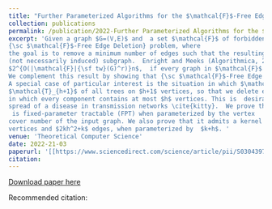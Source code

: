 ```yaml
---
title: "Further Parameterized Algorithms for the $\mathcal{F}$-Free Edge Deletion Problem"
collection: publications
permalink: /publication/2022-Further Parameterized Algorithms for the $\mathcal{F}$-Free Edge Deletion Problem
excerpt: 'Given a graph $G=(V,E)$ and  a set $\mathcal{F}$ of forbidden subgraphs, we study the
{\sc $\mathcal{F}$-Free Edge Deletion} problem, where
the goal is to remove a minimum number of edges such that the resulting graph does not contain any $F\in \mathcal{F}$ as a
(not necessarily induced) subgraph.  Enright and Meeks (Algorithmica, 2018) gave an algorithm to solve {\sc $\mathcal{F}$-Free  Edge Deletion} whose running time on an $n$-vertex graph $G$ of treewidth ${\sf tw}(G)$ is bounded by  
$2^{O(|\mathcal{F}|{\sf tw}(G)^r)}n$,  if every graph in $\mathcal{F}$ has at most $r$ vertices.
We complement this result by showing that {\sc $\mathcal{F}$-Free Edge Deletion} is W[1]-hard when parameterized by  ${\sf tw}(G)+|\mathcal{F}|$.  We also show that {\sc $\mathcal{F}$-Free Edge Deletion}  is W[2]-hard when parameterized by the combined parameters solution size, the feedback vertex set number and pathwidth of the input graph.
A special case of particular interest is the situation in which $\mathcal{F}$ is the set 
$\mathcal{T}_{h+1}$ of all trees on $h+1$ vertices, so that we delete edges in order to obtain a graph
in which every component contains at most $h$ vertices. This is  desirable from the point of view of restricting the 
spread of a disease in transmission networks \cite{kitty}.  We prove that  {\sc $\mathcal{T}_{h+1}$-Free Edge Deletion}
 is fixed-parameter tractable (FPT) when parameterized by the vertex 
cover number of the input graph. We also prove that it admits a kernel with $2kh$ 
vertices and $2kh^2+k$ edges, when parameterized by  $k+h$. '
venue: 'Theoretical Computer Science'
date: 2022-21-03
paperurl: '[[https://www.sciencedirect.com/science/article/pii/S0304397522003917?utm_campaign=STMJ_AUTH_SERV_PUBLISHED&utm_medium=email&utm_acid=124673919&SIS_ID=&dgcid=STMJ_AUTH_SERV_PUBLISHED&CMX_ID=&utm_in=DM267652&utm_source=AC_](https://www.sciencedirect.com/science/article/pii/S0304397524000161?via%3Dihub)](https://www.sciencedirect.com/science/article/pii/S0304397522005205?via%3Dihub)'
citation: 
---
```


[Download paper here]([[https://www.sciencedirect.com/science/article/pii/S0304397522003917?utm_campaign=STMJ_AUTH_SERV_PUBLISHED&utm_medium=email&utm_acid=124673919&SIS_ID=&dgcid=STMJ_AUTH_SERV_PUBLISHED&CMX_ID=&utm_in=DM267652&utm_source=AC_](https://www.sciencedirect.com/science/article/pii/S0304397524000161?via%3Dihub)https://www.sciencedirect.com/science/article/pii/S0304397524000161?via%3Dihub](https://www.sciencedirect.com/science/article/pii/S0304397522005205?via%3Dihub)https://www.sciencedirect.com/science/article/pii/S0304397522005205?via%3Dihub)

Recommended citation: 

